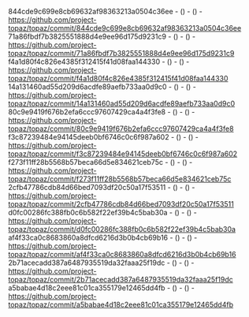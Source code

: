 844cde9c699e8cb69632af98363213a0504c36ee -  () -  () - https://github.com/project-topaz/topaz/commit/844cde9c699e8cb69632af98363213a0504c36ee
71a86fbdf7b3825551888d4e9ee96d175d9231c9 -  () -  () - https://github.com/project-topaz/topaz/commit/71a86fbdf7b3825551888d4e9ee96d175d9231c9
f4a1d80f4c826e4385f312415f41d08faa144330 -  () -  () - https://github.com/project-topaz/topaz/commit/f4a1d80f4c826e4385f312415f41d08faa144330
14a131460ad55d209d6acdfe89aefb733aa0d9c0 -  () -  () - https://github.com/project-topaz/topaz/commit/14a131460ad55d209d6acdfe89aefb733aa0d9c0
80c9e9419f676b2efa6ccc97607429ca4a4f3fe8 -  () -  () - https://github.com/project-topaz/topaz/commit/80c9e9419f676b2efa6ccc97607429ca4a4f3fe8
f3c87239484e94145deeb0bf6746c0c6f987a602 -  () -  () - https://github.com/project-topaz/topaz/commit/f3c87239484e94145deeb0bf6746c0c6f987a602
f273f11ff28b5568b57beca66d5e834621ceb75c -  () -  () - https://github.com/project-topaz/topaz/commit/f273f11ff28b5568b57beca66d5e834621ceb75c
2cfb47786cdb84d66bed7093df20c50a17f53511 -  () -  () - https://github.com/project-topaz/topaz/commit/2cfb47786cdb84d66bed7093df20c50a17f53511
d0fc00286fc388fb0c6b582f22ef39b4c5bab30a -  () -  () - https://github.com/project-topaz/topaz/commit/d0fc00286fc388fb0c6b582f22ef39b4c5bab30a
af4f33ca0c8683860a8dfcd6216d3b0b4cb69b16 -  () -  () - https://github.com/project-topaz/topaz/commit/af4f33ca0c8683860a8dfcd6216d3b0b4cb69b16
2b71acecadd387a6487935519da32faaa25f19dc -  () -  () - https://github.com/project-topaz/topaz/commit/2b71acecadd387a6487935519da32faaa25f19dc
a5babae4d18c2eee81c01ca355179e12465dd4fb -  () -  () - https://github.com/project-topaz/topaz/commit/a5babae4d18c2eee81c01ca355179e12465dd4fb

